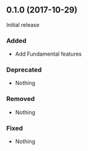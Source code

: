 ## 0.1.0 (2017-10-29)

Initial release

### Added

- Add Fundamental features

### Deprecated

- Nothing

### Removed

- Nothing

### Fixed

- Nothing
